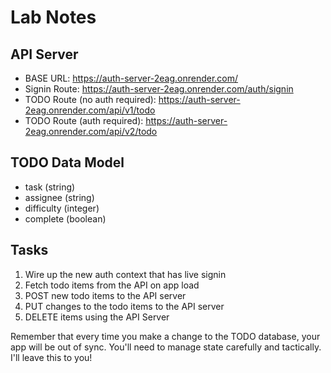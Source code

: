 # Lab Notes

## API Server

- BASE URL: https://auth-server-2eag.onrender.com/
- Signin Route: https://auth-server-2eag.onrender.com/auth/signin
- TODO Route (no auth required): https://auth-server-2eag.onrender.com/api/v1/todo
- TODO Route (auth required): https://auth-server-2eag.onrender.com/api/v2/todo

## TODO Data Model

- task (string)
- assignee (string)
- difficulty (integer)
- complete (boolean)

## Tasks

1. Wire up the new auth context that has live signin
2. Fetch todo items from the API on app load
3. POST new todo items to the API server
4. PUT changes to the todo items to the API server
5. DELETE items using the API Server

Remember that every time you make a change to the TODO database, your app will be out of sync. You'll need to manage state carefully and tactically. I'll leave this to you!
